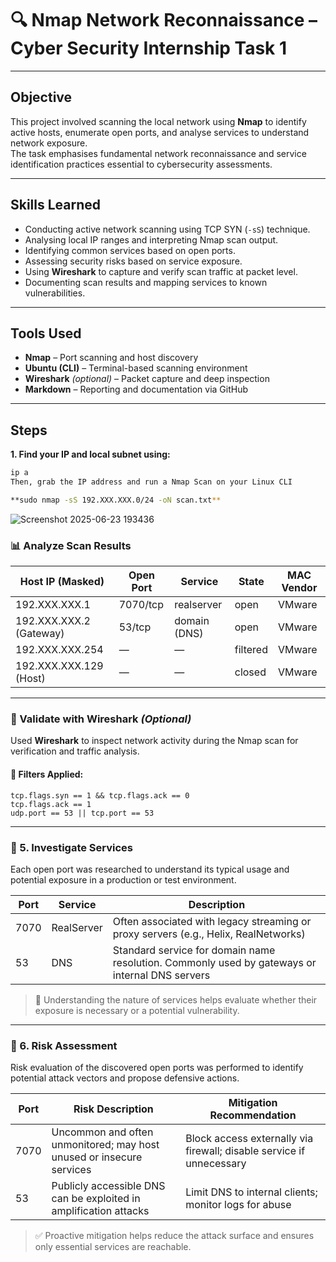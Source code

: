 # 🔍 Nmap Network Reconnaissance – Cyber Security Internship Task 1

---

## Objective

This project involved scanning the local network using **Nmap** to identify active hosts, enumerate open ports, and analyse services to understand network exposure.  
The task emphasises fundamental network reconnaissance and service identification practices essential to cybersecurity assessments.

---

## Skills Learned

- Conducting active network scanning using TCP SYN (`-sS`) technique.
- Analysing local IP ranges and interpreting Nmap scan output.
- Identifying common services based on open ports.
- Assessing security risks based on service exposure.
- Using **Wireshark** to capture and verify scan traffic at packet level.
- Documenting scan results and mapping services to known vulnerabilities.

---

## Tools Used

- **Nmap** – Port scanning and host discovery  
- **Ubuntu (CLI)** – Terminal-based scanning environment  
- **Wireshark** *(optional)* – Packet capture and deep inspection  
- **Markdown** – Reporting and documentation via GitHub

---

## Steps

**1. Find your IP and local subnet using:**

```bash
ip a
Then, grab the IP address and run a Nmap Scan on your Linux CLI

**sudo nmap -sS 192.XXX.XXX.0/24 -oN scan.txt**
```
![Screenshot 2025-06-23 193436](https://github.com/user-attachments/assets/d4e9156b-a3ea-45f0-bfbc-71f312858648)


### 📊 Analyze Scan Results

| Host IP (Masked)       | Open Port | Service      | State    | MAC Vendor |
|------------------------|-----------|--------------|----------|------------|
| 192.XXX.XXX.1          | 7070/tcp  | realserver   | open     | VMware     |
| 192.XXX.XXX.2 (Gateway)| 53/tcp    | domain (DNS) | open     | VMware     |
| 192.XXX.XXX.254        | —         | —            | filtered | VMware     |
| 192.XXX.XXX.129 (Host) | —         | —            | closed   | VMware     |

---

### 🔬 Validate with Wireshark *(Optional)*

Used **Wireshark** to inspect network activity during the Nmap scan for verification and traffic analysis.


#### 🔎 Filters Applied:

```wireshark
tcp.flags.syn == 1 && tcp.flags.ack == 0
tcp.flags.ack == 1
udp.port == 53 || tcp.port == 53
```
---

### 🧩 5. Investigate Services

Each open port was researched to understand its typical usage and potential exposure in a production or test environment.

| Port | Service     | Description                            |
|------|-------------|----------------------------------------|
| 7070 | RealServer  | Often associated with legacy streaming or proxy servers (e.g., Helix, RealNetworks) |
| 53   | DNS         | Standard service for domain name resolution. Commonly used by gateways or internal DNS servers |

> 📌 Understanding the nature of services helps evaluate whether their exposure is necessary or a potential vulnerability.

---

### 🔐 6. Risk Assessment

Risk evaluation of the discovered open ports was performed to identify potential attack vectors and propose defensive actions.

| Port | Risk Description                         | Mitigation Recommendation                    |
|------|-------------------------------------------|-----------------------------------------------|
| 7070 | Uncommon and often unmonitored; may host unused or insecure services | Block access externally via firewall; disable service if unnecessary |
| 53   | Publicly accessible DNS can be exploited in amplification attacks | Limit DNS to internal clients; monitor logs for abuse |

> ✅ Proactive mitigation helps reduce the attack surface and ensures only essential services are reachable.
